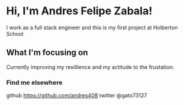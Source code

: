# Hi, I'm Andres Felipe Zabala!

I work as a full stack engineer and this is my first project at Holberton School
## What I'm focusing on 
Currently improving my resillience and my actitude to the frustation.

### Find me elsewhere
github https://github.com/andres408
twitter @gato73127 

